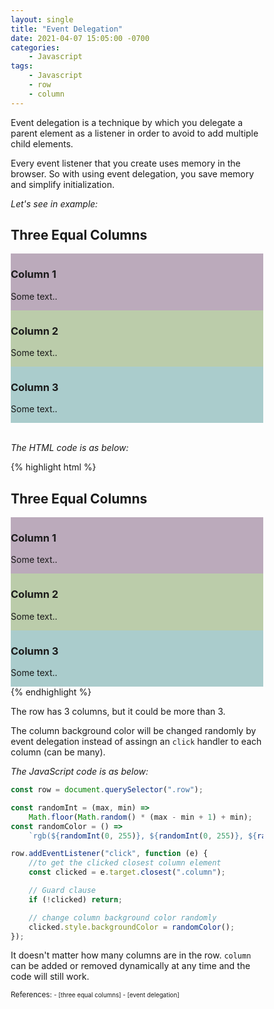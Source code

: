```yaml
---
layout: single
title: "Event Delegation"
date: 2021-04-07 15:05:00 -0700
categories:
    - Javascript
tags:
    - Javascript
    - row
    - column
---
```


<p> Event delegation is a technique by which you delegate a parent element as a listener in order to avoid to add multiple child elements.</p>

<p> Every event listener that you create uses memory in the browser.
So with using event delegation, you save memory and simplify initialization. </p>

<p> <em>Let's see in example:</em></p>

<!-- ![Three Equal Columns](/assets/images/columns.png) -->

<html>
<head>
<meta name="viewport" content="width=device-width, initial-scale=1">
<style>
* {
  box-sizing: border-box;
}

.column {
float: left;
width: 30%;
padding: 10px;
height: 200px;
}

.row:after {
content: "";
display: table;
clear: both;
}
</style>

</head>
<body>

<h2>Three Equal Columns</h2>

<div class="row">
  <div class="column" style="background-color:#bab;">
    <h3>Column 1</h3>
    <p>Some text..</p>
  </div>
  <div class="column" style="background-color:#bca;">
    <h3>Column 2</h3>
    <p>Some text..</p>
  </div>
  <div class="column" style="background-color:#acc;">
    <h3>Column 3</h3>
    <p>Some text..</p>
  </div>
</div>

</body>

<script type="text/javascript">
    const row = document.querySelector('.row');

    const randomInt = (max, min) => Math.floor(Math.random() * (max - min + 1) + min);
    const randomColor = () => `rgb(${randomInt(0, 255)}, ${randomInt(0, 255)}, ${randomInt(0, 255)})`;

    row.addEventListener('click', function(e) {
        const clicked = e.target.closest('.column');
        if (!clicked) return;
        clicked.style.backgroundColor = randomColor();
    });
</script>
</html>

<br>
<p><em>The HTML code is as below: </em></p>

{% highlight html %}

<h2>Three Equal Columns</h2>

<div class="row">
    <div class="column" style="background-color:#bab;">
        <h3>Column 1</h3>
        <p>Some text..</p>
    </div>
    <div class="column" style="background-color:#bca;">
        <h3>Column 2</h3>
        <p>Some text..</p>
    </div>
    <div class="column" style="background-color:#acc;">
        <h3>Column 3</h3>
        <p>Some text..</p>
    </div>
</div>
{% endhighlight %}

The row has 3 columns, but it could be more than 3.

The column background color will be changed randomly by event delegation instead of assingn an `click` handler to each column (can be many).

<p><em>The JavaScript code is as below:</em></p>

```javascript
const row = document.querySelector(".row");

const randomInt = (max, min) =>
    Math.floor(Math.random() * (max - min + 1) + min);
const randomColor = () =>
    `rgb(${randomInt(0, 255)}, ${randomInt(0, 255)}, ${randomInt(0, 255)})`;

row.addEventListener("click", function (e) {
    //to get the clicked closest column element
    const clicked = e.target.closest(".column");

    // Guard clause
    if (!clicked) return;

    // change column background color randomly
    clicked.style.backgroundColor = randomColor();
});
```

It doesn't matter how many columns are in the row. `column` can be added or removed dynamically at any time and the code will still work.

<small>
References: 
<small> - [three equal columns] </small>
<small> - [event delegation] </small>
<small>

[three equal columns]: https://www.w3schools.com/howto/tryit.asp?filename=tryhow_css_three_columns
[event delegation]: https://javascript.info/event-delegation
